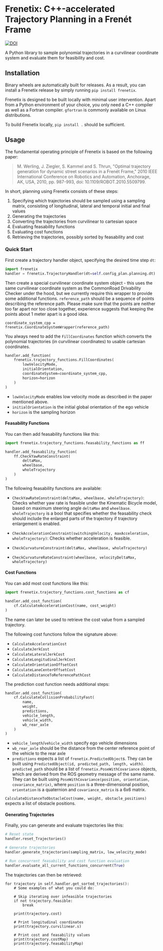 # Frenetix: C++-accelerated Trajectory Planning in a Frenét Frame
[![DOI](https://zenodo.org/badge/676952944.svg)](https://zenodo.org/record/8392335)

A Python library to sample polynomial trajectories in a curvilinear
coordinate system and evaluate them for feasibility and cost.

## Installation

Binary wheels are automatically built for releases. As a result,
you can install a Frenetix release by simply running `pip install frenetix`.

Frenetix is designed to be built locally with minimal user intervention.
Apart from a Python environment of your choice,
you only need a C++ compiler as well as a Fortran compiler.
`gfortran` is commonly available on Linux distributions.

To build Frenetix locally, `pip install .` should be sufficient.

## Usage
The fundamental operating principle of Frenetix is based on the following paper:
> M. Werling, J. Ziegler, S. Kammel and S. Thrun, "Optimal trajectory generation for dynamic street scenarios in a Frenét Frame," 2010 IEEE International Conference on Robotics and Automation, Anchorage, AK, USA, 2010, pp. 987-993, doi: 10.1109/ROBOT.2010.5509799.

In short, planning using Frenetix consists of these steps:
1. Specifying which trajectories should
be sampled using a sampling matrix, consisting of longitudinal, lateral and temporal initial and final values
2. Generating the trajectories
3. Converting the trajectories from curvilinear to cartesian space
4. Evaluating feasability functions
5. Evaluating cost functions
6. Retrieving the trajectories, possibly sorted by feasability and cost

### Quick Start
First create a trajectory handler object, specifying the desired time step `dt`:
```python
import frenetix
handler = frenetix.TrajectoryHandler(dt=self.config_plan.planning.dt)
```

Then create a special curvilinear coordinate system object -
this uses the same curvilinear coordinate system as the
CommonRoad Drivability Checker under the hood, but
we currently require this wrapper to provide some additional functions.
`reference_path` should be a sequence of points describing the reference path. Please make sure that the points are neither too far apart nor too close together, experience suggests that keeping the points about 1 meter apart is a good idea.
```
coordinate_system_cpp = frenetix.CoordinateSystemWrapper(reference_path)
```

You always need to add the `FillCoordinates` function
which converts the polynomial trajectories (in curvilinear coordinates) to usable cartesian coordinates.
```python
handler.add_function(
    frenetix.trajectory_functions.FillCoordinates(
        lowVelocityMode,
        initialOrientation,
        coordinateSystem=coordinate_system_cpp,
        horizon=horizon
    )
)
```
- `lowVelocityMode` enables low velocity mode as
described in the paper mentioned above.
- `initialOrientation` is the initial global orientation of the ego vehicle
- `horizon` is the sampling horizon

#### Feasability Functions
You can then add feasability functions like this:
```python
import frenetix.trajectory_functions.feasability_functions as ff

handler.add_feasability_function(
    ff.CheckYawRateConstraint(
        deltaMax,
        wheelbase,
        wholeTrajectory
    )
)
```

The following feasability functions are available:

- `CheckYawRateConstraint(deltaMax, wheelbase, wholeTrajectory)`:
  Checks whether yaw rate is feasible under the Kinematic Bicycle model, based on maximum steering angle `deltaMax` and `wheelbase`.
  `wholeTrajectory` is a bool that specifies
  whether the feasability check should include
  the enlarged parts of the trajectory
  if trajectory enlargement is enabled.

- `CheckAccelerationConstraint(switchingVelocity, maxAcceleration, wholeTrajectory)`:
   Checks whether acceleration is feasible.

- `CheckCurvatureConstraint(deltaMax, wheelbase, wholeTrajectory)`

- `CheckCurvatureRateConstraint(wheelbase, velocityDeltaMax, wholeTrajectory)`

#### Cost Functions
You can add most cost functions like this:
```python
import frenetix.trajectory_functions.cost_functions as cf

handler.add_cost_function(
    cf.CalculateAccelerationCost(name, cost_weight)
)
```
The name can later be used to retrieve the cost value from a sampled trajectory.

The following cost functions follow the signature above:
- `CalculateAccelerationCost`
- `CalculateJerkCost`
- `CalculateLateralJerkCost`
- `CalculateLongitudinalJerkCost`
- `CalculateOrientationOffsetCost`
- `CalculateLaneCenterOffsetCost`
- `CalculateDistanceToReferencePathCost`

The prediction cost function needs additional steps:
```python
handler.add_cost_function(
    cf.CalculateCollisionProbabilityFast(
        name,
        weight,
        predictions,
        vehicle_length,
        vehicle_width,
        wb_rear_axle
    )
)
```
- `vehicle_length`/`vehicle_width` specify ego vehicle dimensions
- `wb_rear_axle` should be the distance from the center reference point of the vehicle to the rear axle
- `predictions` expects a list of `frenetix.PredictedObject`s.
  They can be built using `PredictedObject(id, predicted_path, length, width)`.
  `predicted_path` should be a list of `frenetix.PoseWithCovariance` objects,
  which are derived from the ROS geometry message of the same name.
  They can be built using `PoseWithCovariance(position, orientation, covariance_matrix)`,
  where `position` is a three-dimensional position,
  `orientation` is a quaternion and `covariance_matrix` is a 6x6 matrix.
  

`CalculateDistanceToObstacleCost(name, weight, obstacle_positions)` expects a list of obstacle
positions.

#### Generating Trajectories
Finally, you can generate and evaluate trajectories like this:
```python
# Reset state
handler.reset_Trajectories()

# Generate trajectories
handler.generate_trajectories(sampling_matrix, low_velocity_mode)

# Run concurrent feasability and cost function evaluation
handler.evaluate_all_current_functions_concurrent(True)
```

The trajectories can then be retrieved:
```
for trajectory in self.handler.get_sorted_trajectories():
    # Some examples of what you could do:

    # Skip iterating over infeasible trajectories
    if not trajectory.feasible:
        break

    print(trajectory.cost)

    # Print longitudinal coordinates
    print(trajectory.curvilinear.s)

    # Print cost and feasability values
    print(trajectory.costMap)
    print(trajectory.feasabilityMap)
```